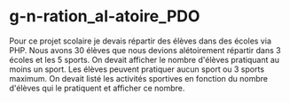# g-n-ration_al-atoire_PDO
Pour ce projet scolaire je devais répartir des élèves dans des écoles via PHP.
Nous avons 30 élèves que nous devions alétoirement répartir dans 3 écoles et les 5 sports.
On devait afficher le nombre d'élèves pratiquant au moins un sport.
Les élèves peuvent pratiquer aucun sport ou 3 sports maximum.
On devait listé les activités sportives en fonction du nombre d'élèves qui le pratiquent et afficher ce nombre. 
